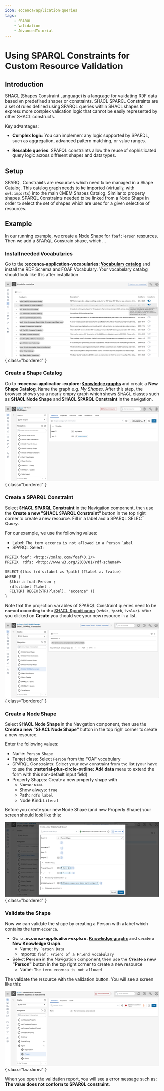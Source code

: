 ```yaml
---
icon: eccenca/application-queries
tags:
    - SPARQL
    - Validation
    - AdvancedTutorial
---
```

# Using SPARQL Constraints for Custom Resource Validation

## Introduction

SHACL (Shapes Constraint Language) is a language for validating RDF data based on predefined shapes or constraints.
SHACL SPARQL Constraints are a set of rules defined using SPARQL queries within SHACL shapes to express more complex validation logic that cannot be easily represented by other SHACL constructs.

Key advantages:

- **Complex logic**: You can implement any logic supported by SPARQL, such as aggregation, advanced pattern matching, or value ranges.

- **Reusable queries**: SPARQL constraints allow the reuse of sophisticated query logic across different shapes and data types.

## Setup

SPARQL Constraints are resources which need to be managed in a Shape Catalog.
This catalog graph needs to be imported (virtually, with `owl:imports`) into the main CMEM Shapes Catalog.
Similar to property shapes, SPARQL Constraints needed to be linked from a Node Shape in order to select the set of shapes which are used for a given selection of resources.

## Example

In our running example, we create a Node Shape for `foaf:Person` resources.
Then we add a SPARQL Constrain shape, which ...

### Install needed Vocabularies

Go to the **:eccenca-application-vocabularies: [Vocabulary catalog](../../../vocabulary-catalog)** and install the RDF Schema and FOAF Vocabulary.
Your vocabulary catalog should look like this after installation

![Vocabulary Catalog with Installed Vocabularies](vocabulary-catalog.png){ class="bordered" }

### Create a Shape Catalog

Go to **:eccenca-application-explore: [Knowledge graphs](../../../graph-exploration)** and create a **New Shape Catalog**.
Name the graph e.g. *My Shapes*.
After this step, the browser shows you a nearly empty graph which shows SHACL classes such as **SHACL Node Shape** and **SHACL SPARQL Constraint** in the navigation.

![Empty Shapes Graph](empty-shapes-graph.png){ class="bordered" }

### Create a SPARQL Constraint

Select **SHACL SPARQL Constraint** in the Navigation component, then use the **Create a new "SHACL SPARQL Constraint"** button in the top right corner to create a new resource.
Fill in a label and a SPARQL SELECT Query.

For our example, we use the following values:

- Label: `The term eccenca is not allowed in a Person label`
- SPARQL Select:

``` sparql
PREFIX foaf: <http://xmlns.com/foaf/0.1/>
PREFIX  rdfs: <http://www.w3.org/2000/01/rdf-schema#>

SELECT $this (rdfs:label as ?path) (?label as ?value)
WHERE {
  $this a foaf:Person ;
  rdfs:label ?label .
  FILTER( REGEX(STR(?label), "eccenca" ))
}
```

Note that the projection variables of SPARQL Constraint queries need to be named according to the [SHACL Specificaton](https://www.w3.org/TR/shacl/#sparql-constraints-example) (`$this`, `?path`, `?value`).
After you clicked on **Create** you should see your new resource in a list.

![New SPARQL Constraint](new-sparql-constraint.png){ class="bordered" }

### Create a Node Shape

Select **SHACL Node Shape** in the Navigation component, then use the **Create a new "SHACL Node Shape"** button in the top right corner to create a new resource.

Enter the following values:

- Name: `Person Shape`
- Target class: Select `Person` from the FOAF vocabulary
- SPARQL Constraints: Select your new constraint from the list (your have to use the **:material-plus-circle-outline: Add data** menu to extend the form with this non-default input field)
- Property Shapes: Create a new property shape with
    - Name: `Name`
    - Show always: `true`
    - Path: `rdfs:label`
    - Node Kind: `Literal`

Before you create your new Node Shape (and new Property Shape) your screen should look like this:

![Create New Node Shape](create-node-shape.png){ class="bordered" }

### Validate the Shape

Now we can validate the shape by creating a Person with a label which contains the term `eccenca`.

- Go to **:eccenca-application-explore: [Knowledge graphs](../../../graph-exploration)** and create a **New Knowledge Graph**.
    - Name: `My Person Data`
    - Imports: `foaf: Friend of a Friend vocabulary`
- Select **Person** in the Navigation component, then use the **Create a new "Person"** button in the top right corner to create a new resource.
    - Name: `The term eccenca is not allowed`

The validate the resource with the validation button. You will see a screen like this:

![Invalid Resource](invalid-resource.png){ class="bordered" }

When you open the validation report, you will see a error message such as: **The value does not conform to SPARQL constraint**.

